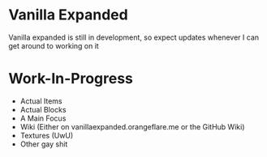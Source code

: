 # Vanilla Expanded
Vanilla expanded is still in development, so expect updates whenever I can get around to working on it

# Work-In-Progress

 - Actual Items
 - Actual Blocks
 - A Main Focus
 - Wiki (Either on vanillaexpanded.orangeflare.me or the GitHub Wiki)
 - Textures (UwU)
 - Other gay shit


